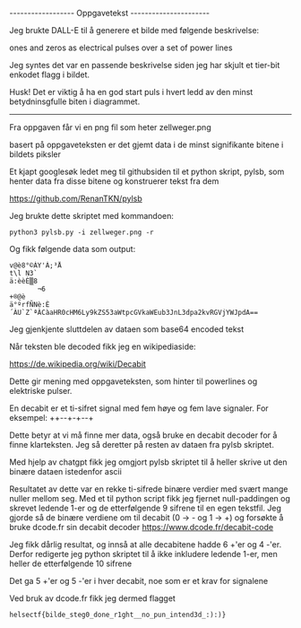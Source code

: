 ------------------ Oppgavetekst ----------------------

Jeg brukte DALL-E til å generere et bilde med følgende beskrivelse:

ones and zeros as electrical pulses over a set of power lines

Jeg syntes det var en passende beskrivelse siden jeg har skjult et tier-bit enkodet flagg i bildet.

Husk! Det er viktig å ha en god start puls i hvert ledd av den minst betydninsgfulle biten i diagrammet.

------------------------------------------------------

Fra oppgaven får vi en png fil som heter zellweger.png

basert på oppgaveteksten er det gjemt data i de minst signifikante bitene i bildets piksler

Et kjapt googlesøk ledet meg til githubsiden til et python skript, pylsb, som henter data fra disse bitene og konstruerer tekst fra dem 

https://github.com/RenanTKN/pylsb

Jeg brukte dette skriptet med kommandoen:

```
python3 pylsb.py -i zellweger.png -r

```

Og fikk følgende data som output:

```
v@è8°©ÀY'À;³Å
t\l N3`
ä:èèÈ▒8
       ¬6
+®@è
ä°ºrfÑNè:È´ÀU`Z`ªÀCàaHR0cHM6Ly9kZS53aWtpcGVkaWEub3JnL3dpa2kvRGVjYWJpdA==
```

Jeg gjenkjente sluttdelen av dataen som base64 encoded tekst

Når teksten ble decoded fikk jeg en wikipediaside:

https://de.wikipedia.org/wiki/Decabit

Dette gir mening med oppgaveteksten, som hinter til powerlines og elektriske pulser.

En decabit er et ti-sifret signal med fem høye og fem lave signaler. For eksempel: ++--+-+--+

Dette betyr at vi må finne mer data, også bruke en decabit decoder for å finne klarteksten. Jeg så deretter på resten av dataen fra pylsb skriptet.

Med hjelp av chatgpt fikk jeg omgjort pylsb skriptet til å heller skrive ut den binære dataen istedenfor ascii

Resultatet av dette var en rekke ti-sifrede binære verdier med svært mange nuller mellom seg. Med et til python script fikk jeg fjernet null-paddingen og skrevet ledende 1-er og de etterfølgende 9 sifrene til en egen tekstfil. Jeg gjorde så de binære verdiene om til decabit (0 -> - og 1 -> +) og forsøkte å bruke dcode.fr sin decabit decoder
https://www.dcode.fr/decabit-code

Jeg fikk dårlig resultat, og innså at alle decabitene hadde 6 +'er og 4 -'er. Derfor redigerte jeg python skriptet til å ikke inkludere ledende 1-er, men heller de etterfølgende 10 sifrene

Det ga 5 +'er og 5 -'er i hver decabit, noe som er et krav for signalene

Ved bruk av dcode.fr fikk jeg dermed flagget

```
helsectf{bilde_steg0_done_r1ght__no_pun_intend3d_:):)}
 
```
